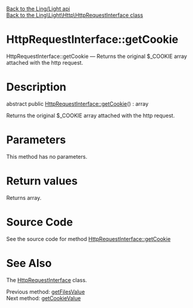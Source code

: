 [Back to the Ling/Light api](https://github.com/lingtalfi/Light/blob/master/doc/api/Ling/Light.md)<br>
[Back to the Ling\Light\Http\HttpRequestInterface class](https://github.com/lingtalfi/Light/blob/master/doc/api/Ling/Light/Http/HttpRequestInterface.md)


HttpRequestInterface::getCookie
================



HttpRequestInterface::getCookie — Returns the original $_COOKIE array attached with the http request.




Description
================


abstract public [HttpRequestInterface::getCookie](https://github.com/lingtalfi/Light/blob/master/doc/api/Ling/Light/Http/HttpRequestInterface/getCookie.md)() : array




Returns the original $_COOKIE array attached with the http request.




Parameters
================

This method has no parameters.


Return values
================

Returns array.








Source Code
===========
See the source code for method [HttpRequestInterface::getCookie](https://github.com/lingtalfi/Light/blob/master/Http/HttpRequestInterface.php#L191-L191)


See Also
================

The [HttpRequestInterface](https://github.com/lingtalfi/Light/blob/master/doc/api/Ling/Light/Http/HttpRequestInterface.md) class.

Previous method: [getFilesValue](https://github.com/lingtalfi/Light/blob/master/doc/api/Ling/Light/Http/HttpRequestInterface/getFilesValue.md)<br>Next method: [getCookieValue](https://github.com/lingtalfi/Light/blob/master/doc/api/Ling/Light/Http/HttpRequestInterface/getCookieValue.md)<br>

